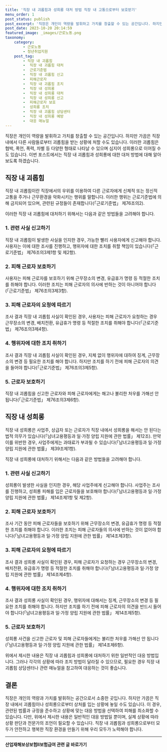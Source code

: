 ```yaml
---
title: '직장 내 괴롭힘과 성희롱 대처 방법 직장 내 고통으로부터 보호받기'
menu_order: 1
post_status: publish
post_excerpt: '직장은 개인이 역량을 발휘하고 가치를 창출할 수 있는 공간입니다. 하지만 가끔은 직장 내에서 다른 사람들로부터 괴롭힘을 받는 상황에 처할 수도 있습니다. 이러한 괴롭힘은 협박, 폭언, 폭력, 차별 등 다양한 형태로 나타날 수 있으며 심지어 성희롱으로 이어질 수도 있습니다. 이번 포스트에서는 직장 내 괴롭힘과 성희롱에 대한 대처 방법에 대해 알아보도록 하겠습니다.'
post_date: 2023-10-20 20:14:59
featured_image: _images/근로노동.png
taxonomy:
    category:
        - 근로노동
        - 청년취업지원
    post_tag:
        - 직장 내 괴롭힘
        -  직장 내 괴롭힘 대처
        -  근로기준법
        -  직장 내 괴롭힘 신고
        -  피해근로자
        -  직장 내 괴롭힘 조치
        -  직장 내 성희롱
        -  직장 내 성희롱 대처
        -  직장 내 성희롱 신고
        -  피해근로자 보호
        -  성희롱 조치
        -  직장 내 괴롭힘 상담센터
        -  직장 내 성희롱 예방
        -  대응 매뉴얼
---
```



직장은 개인이 역량을 발휘하고 가치를 창출할 수 있는 공간입니다. 하지만 가끔은 직장 내에서 다른 사람들로부터 괴롭힘을 받는 상황에 처할 수도 있습니다. 이러한 괴롭힘은 협박, 폭언, 폭력, 차별 등 다양한 형태로 나타날 수 있으며 심지어 성희롱으로 이어질 수도 있습니다. 이번 포스트에서는 직장 내 괴롭힘과 성희롱에 대한 대처 방법에 대해 알아보도록 하겠습니다.

## 직장 내 괴롭힘

직장 내 괴롭힘이란 직장에서의 우위를 이용하여 다른 근로자에게 신체적 또는 정신적 고통을 주거나 근무환경을 악화시키는 행위를 말합니다. 이러한 행위는 근로기준법에 의해 금지되어 있으며, 관련된 규정들이 존재합니다(「근로기준법」 제76조의2).

이러한 직장 내 괴롭힘에 대처하기 위해서는 다음과 같은 방법들을 고려해야 합니다.

### 1. 관련 사실 신고하기

직장 내 괴롭힘이 발생한 사실을 인지한 경우, 가능한 빨리 사용자에게 신고해야 합니다. 사용자는 이에 대한 조사를 진행하고, 행위자에 대한 조치를 취할 책임이 있습니다(「근로기준법」 제76조의3제1항 및 제2항).

### 2. 피해 근로자 보호하기

사용자는 피해 근로자를 보호하기 위해 근무장소의 변경, 유급휴가 명령 등 적절한 조치를 취해야 합니다. 이러한 조치는 피해 근로자의 의사에 반하는 것이 아니어야 합니다(「근로기준법」 제76조의3제3항).

### 3. 피해 근로자의 요청에 따르기

조사 결과 직장 내 괴롭힘 사실이 확인된 경우, 사용자는 피해 근로자가 요청하는 경우 근무장소의 변경, 배치전환, 유급휴가 명령 등 적절한 조치를 취해야 합니다(「근로기준법」 제76조의3제4항).

### 4. 행위자에 대한 조치 취하기

조사 결과 직장 내 괴롭힘 사실이 확인된 경우, 지체 없이 행위자에 대하여 징계, 근무장소의 변경 등 필요한 조치를 해야 합니다. 하지만 조치를 하기 전에 피해 근로자의 의견을 들어야 합니다(「근로기준법」 제76조의3제5항).

### 5. 근로자 보호하기

직장 내 괴롭힘을 신고한 근로자와 피해 근로자에게는 해고나 불리한 처우를 가해선 안 됩니다(「근로기준법」 제76조의3제6항).

## 직장 내 성희롱

직장 내 성희롱은 사업주, 상급자 또는 근로자가 직장 내에서 성희롱을 해서는 안 된다는 법적 의무가 있습니다(「남녀고용평등과 일·가정 양립 지원에 관한 법률」 제12조). 만약 이를 위반한 경우, 사업주에게는 과태료가 부과될 수 있습니다(「남녀고용평등과 일·가정 양립 지원에 관한 법률」 제39조제1항).

직장 내 성희롱에 대처하기 위해서는 다음과 같은 방법들을 고려해야 합니다.

### 1. 관련 사실 신고하기

성희롱이 발생한 사실을 인지한 경우, 해당 사업주에게 신고해야 합니다. 사업주는 조사를 진행하고, 성희롱 피해를 입은 근로자들을 보호해야 합니다(「남녀고용평등과 일·가정 양립 지원에 관한 법률」 제14조제1항 및 제2항).

### 2. 피해 근로자 보호하기

조사 기간 동안 피해 근로자들을 보호하기 위해 근무장소의 변경, 유급휴가 명령 등 적절한 조치를 취해야 합니다. 이러한 조치는 피해 근로자들의 의사에 반하는 것이 없어야 합니다(「남녀고용평등과 일·가정 양립 지원에 관한 법률」 제14조제3항).

### 3. 피해 근로자의 요청에 따르기

조사 결과 성희롱 사실이 확인된 경우, 피해 근로자가 요청하는 경우 근무장소의 변경, 배치전환, 유급휴가 명령 등 적절한 조치를 취해야 합니다(「남녀고용평등과 일·가정 양립 지원에 관한 법률」 제14조제4항).

### 4. 행위자에 대한 조치 취하기

조사 결과 성희롱 사실이 확인된 경우, 행위자에 대해서는 징계, 근무장소의 변경 등 필요한 조치를 취해야 합니다. 하지만 조치를 하기 전에 피해 근로자의 의견을 반드시 들어야 합니다(「남녀고용평등과 일·가정 양립 지원에 관한 법률」 제14조제5항).

### 5. 근로자 보호하기

성희롱 사건을 신고한 근로자 및 피해 근로자들에게는 불리한 처우를 가해선 안 됩니다(「남녀고용평등과 일·가정 양립 지원에 관한 법률」 제14조제6항).

위에서 제시한 내용은 직장 내 괴롭힘과 성희롱에 대처하기 위한 일반적인 대응 방법입니다. 그러나 각각의 상황에 따라 조치 방법이 달라질 수 있으므로, 필요한 경우 직장 내 괴롭힘 상담센터나 관련 매뉴얼을 참고하여 대응하는 것이 좋습니다.

## 결론

직장은 개인의 역량과 가치를 발휘하는 공간으로서 소중한 곳입니다. 하지만 가끔은 직장 내에서 괴롭힘이나 성희롱으로부터 상처를 입는 상황에 놓일 수도 있습니다. 이 경우, 관련된 법률과 규정을 준수하고 상황에 맞는 대응 방법을 선택하여 피해를 최소화할 수 있습니다. 다만, 위에서 제시한 내용은 일반적인 대응 방법일 뿐이며, 실제 상황에 따라 상황 판단과 전문가의 조언이 필요할 수 있습니다. 직장 내 괴롭힘과 성희롱으로부터 모두가 안전하고 행복한 직장 환경을 만들기 위해 우리 모두가 노력해야 합니다.
<!-- wp:separator -->
<hr class="wp-block-separator has-alpha-channel-opacity"/>
<!-- /wp:separator -->

<!-- wp:group {"backgroundColor":"base","layout":{"type":"constrained"}} -->
<div class="wp-block-group has-base-background-color has-background"><!-- wp:paragraph {"align":"center","fontSize":"medium"} -->
<p class="has-text-align-center has-large-font-size"><strong>산업재해보상보험Ⅱ보험급여 관련 글 바로가기</strong></p>
<!-- /wp:paragraph -->


<!-- wp:latest-posts
{"categories":[{"id":10872,"count":19,"description":"","link":"https://uknowlaw.com/category/%ec%82%b0%ec%97%85%ec%9e%ac%ed%95%b4%eb%b3%b4%ec%83%81%eb%b3%b4%ed%97%98%e2%85%b1%eb%b3%b4%ed%97%98%ea%b8%89%ec%97%ac/","name":"산업재해보상보험Ⅱ보험급여","slug":"산업재해보상보험Ⅱ보험급여","taxonomy":"category","parent":0,"meta":[],"_links":{"self":[{"href":"https://uknowlaw.com/wp-json/wp/v2/categories/10872"}],"collection":[{"href":"https://uknowlaw.com/wp-json/wp/v2/categories"}],"about":[{"href":"https://uknowlaw.com/wp-json/wp/v2/taxonomies/category"}],"wp:post_type":[{"href":"https://uknowlaw.com/wp-json/wp/v2/posts?categories=10872"}],"curies":[{"name":"wp","href":"https://api.w.org/{rel}","templated":true}]}}],"postsToShow":100,"excerptLength":28,"postLayout":"grid","columns":2,"featuredImageAlign":"left","featuredImageSizeSlug":"large","fontSize":18px} /--></div>
<!-- /wp:group -->